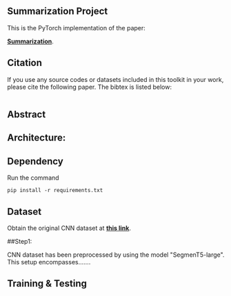 ## Summarization Project

This is the PyTorch implementation of the paper:

[**Summarization**](https://).



## Citation
If you use any source codes or datasets included in this toolkit in your work, please cite the following paper. The bibtex is listed below:
```bibtex

```

## Abstract


## Architecture:


## Dependency
Run the command
```console
pip install -r requirements.txt
```



## Dataset
Obtain the original CNN dataset at [**this link**](https://github.com/abisee/cnn-dailymail).

##Step1: 

CNN dataset has been preprocessed by using the model "SegmenT5-large". This setup encompasses.......

## Training & Testing

